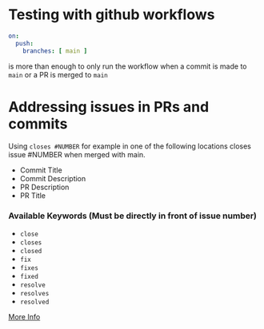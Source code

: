 # Testing with github workflows

```yml
on:
  push:
    branches: [ main ]
```
is more than enough to only run the workflow when a commit is made to `main` or a PR is merged to `main`

# Addressing issues in PRs and commits

Using `closes #NUMBER` for example in one of the following locations closes issue #NUMBER when merged with main.

- Commit Title
- Commit Description
- PR Description
- PR Title

### Available Keywords (Must be directly in front of issue number)

- `close`
- `closes`
- `closed`
- `fix`
- `fixes`
- `fixed`
- `resolve`
- `resolves`
- `resolved`

[More Info](https://docs.github.com/en/issues/tracking-your-work-with-issues/using-issues/linking-a-pull-request-to-an-issue)
